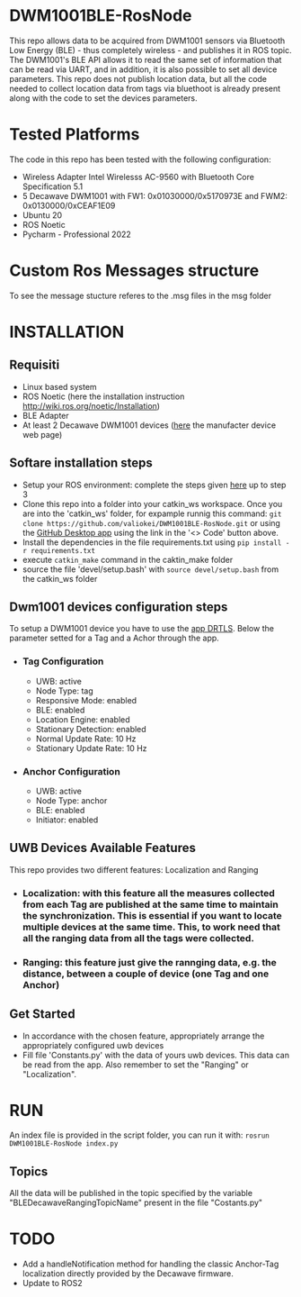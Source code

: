# DWM1001BLE-RosNode
This repo allows data to be acquired from DWM1001 sensors via Bluetooth Low Energy (BLE) - thus completely wireless - and publishes it in ROS topic. 
The DWM1001's BLE API allows it to read the same set of information that can be read via UART, and in addition, it is also possible to set all device parameters.
This repo does not publish location data, but all the code needed to collect location data from tags via bluethoot is already present along with the code to set the devices parameters.

# Tested Platforms
The code in this repo has been tested with the following configuration:
- Wireless Adapter Intel Wirelesss AC-9560 with Bluetooth Core Specification 5.1
- 5 Decawave DWM1001 with FW1: 0x01030000/0x5170973E and FWM2: 0x0130000/0xCEAF1E09
- Ubuntu 20
- ROS Noetic
- Pycharm - Professional 2022

# Custom Ros Messages structure
To see the message stucture referes to the .msg files in the msg folder

# INSTALLATION
## Requisiti
- Linux based system 
- ROS Noetic (here the installation instruction http://wiki.ros.org/noetic/Installation)
- BLE Adapter 
- At least 2 Decawave DWM1001 devices ([here](https://www.qorvo.com/products/p/MDEK1001) the manufacter device web page)

##  Softare installation steps
- Setup your ROS environment: complete the steps given [here](http://wiki.ros.org/ROS/Tutorials/InstallingandConfiguringROSEnvironment) up to step 3
- Clone this repo into a folder into your catkin_ws workspace. Once you are into the 'catkin_ws' folder, for expample runnig this command: ``` git clone https://github.com/valiokei/DWM1001BLE-RosNode.git ``` or using the [GitHub Desktop app](https://gist.github.com/berkorbay/6feda478a00b0432d13f1fc0a50467f1?permalink_comment_id=4381065#gistcomment-4381065) using the link in the '<> Code' button above.
- Install the dependencies in the file requirements.txt using  ```pip install -r requirements.txt```
- execute ```catkin_make``` command in the caktin_make folder 
- source the file 'devel/setup.bash' with ```source devel/setup.bash``` from the catkin_ws folder

## Dwm1001 devices configuration steps
To setup a DWM1001 device you have to use the [app DRTLS](https://www.qorvo.com/products/d/da007984).
Below the parameter setted for a Tag and a Achor through the app.

- ### Tag Configuration 
  - UWB: active
  - Node Type: tag
  - Responsive Mode: enabled
  - BLE: enabled
  - Location Engine: enabled
  - Stationary Detection: enabled
  - Normal Update Rate: 10 Hz
  - Stationary Update Rate: 10 Hz
- ### Anchor Configuration
  - UWB: active
  - Node Type: anchor
  - BLE: enabled
  - Initiator: enabled

## UWB Devices Available Features
This repo provides two different features: Localization and Ranging
- ### Localization: with this feature all the measures collected from each Tag are published at the same time to maintain the synchronization. This is essential if you want to locate multiple devices at the same time. This, to work need that all the ranging data from all the tags were collected.
- ### Ranging: this feature just give the rannging data, e.g. the distance, between a couple of device (one Tag and one Anchor)


## Get Started
- In accordance with the chosen feature, appropriately arrange the appropriately configured uwb devices 
- Fill file 'Constants.py' with the data of yours uwb devices. This data can be read from the app. Also remember to set the "Ranging" or "Localization".

# RUN
An index file is provided in the script  folder, you can run it with: ```rosrun DWM1001BLE-RosNode index.py```

## Topics
All the data will be published in the topic specified by the variable "BLEDecawaveRangingTopicName" present in the file "Costants.py"


# TODO
- Add a handleNotification method for handling the classic Anchor-Tag localization directly provided by the Decawave firmware.
- Update to ROS2
